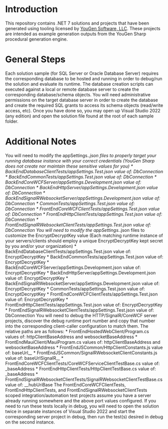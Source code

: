 # Introduction
This repository contains .NET 7 solutions and projects that have been generated using tooling licensed by [YouGen Software, LLC](https://yougensoft.com). These projects are intended as example generation outputs from the YouGen Sharp procedural generation engine.
# General Steps
Each solution sample (for SQL Server or Oracle Database Server) requires the corresponding database to be hosted and running in order to debug/run the solution and evaluate its runtime. 
The database creation scripts can executed against a local or remote database server to create the corresponding database/schema objects. 
You will need administrative permissions on the target database server in order to create the database and create the required SQL grants to access its schema objects (read/write access, etc).
Once you have done so, you may open up Visual Studio 2022 (any edition) and open the solution file found at the root of each sample folder.
# Additional Notes	
You will need to modify the appSettings.*.json files to properly target your running database instance with your correct credentials (YouGen Sharp does not create nor maintain these sensitive values for you)
	* BackEndDatabaseClientTests/appSettings.Test.json value of: DbConnection
	* BackEndCommonTests/appSettings.Test.json value of: DbConnection
	* BackEndCoreWCFServer/appSettings.Development.json value of: DbConnection
	* BackEndHttpServer/appSettings.Development.json value of: DbConnection
	* BackEndSignalRWebsocketServer/appSettings.Development.json value of: DbConnection
	* CommonTests/appSettings.Test.json value of: DbConnection
	* FrontEndCoreWCFClientTests/appSettings.Test.json value of: DbConnection
	* FrontEndHttpClientTests/appSettings.Test.json value of: DbConnection
	* FrontEndSignalRWebsocketClientTests/appSettings.Test.json value of: DbConnection
You will need to modify the appSettings.*.json files to customize the EncryptDecryptKey value (Each matching runtime instance of your servers/clients should employ a unique EncryptDecryptKey kept secret by you and/or your organization)
	* BackEndDatabaseClientTests/appSettings.Test.json value of: EncryptDecryptKey
	* BackEndCommonTests/appSettings.Test.json value of: EncryptDecryptKey
	* BackEndCoreWCFServer/appSettings.Development.json value of: EncryptDecryptKey
	* BackEndHttpServer/appSettings.Development.json value of: EncryptDecryptKey
	* BackEndSignalRWebsocketServer/appSettings.Development.json value of: EncryptDecryptKey
	* CommonTests/appSettings.Test.json value of: EncryptDecryptKey
	* FrontEndCoreWCFClientTests/appSettings.Test.json value of: EncryptDecryptKey
	* FrontEndHttpClientTests/appSettings.Test.json value of: EncryptDecryptKey
	* FrontEndSignalRWebsocketClientTests/appSettings.Test.json value of: DbConnection
You will need to debug the HTTP/SignalR/CoreWCF server projects, discover the debug runtime port number and copy that number into the corresponding client-caller configuration to match them. The relative paths are as follows:
	* FrontEndHostedWebClient/Program.cs values of: httpClientBaseAddress and websocketBaseAddress 
	* FrontEndMauiClient/MauiProgram.cs values of: httpClientBaseAddress and websocketBaseAddress
	* FrontEndJSCommon/HttpClientConstants.js value of: baseUrl_*_*
	* FrontEndJSCommon/SignalRWebsocketClientConstants.js value of: baseUrlSignalR_*_*
	* FrontEndCoreWCFClientTests/CoreWCFServiceClientTestBase.cs value of: _baseAddress
	* FrontEndHttpClientTests/HttpClientTestBase.cs value of: _baseAddress
	* FrontEndSignalRWebsocketClientTests/SignalRWebsocketClientTestBase.cs value of: __hubUriBase
The FrontEndCoreWCFClientTests, FrontEndHttpClientTests, and FrontEndSignalRWebsocketClientTests scoped integration/automation test projects assume you have a server already running somewhere and the above port values configured. If you need to run these tests locally in debug, you will need to open the solution twice in separate instances of Visual Studio 2022 and start the corresponding server project in debug, then run the test(s) desired in debug on the second instance.
